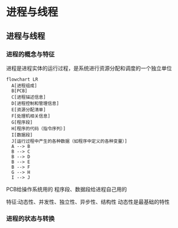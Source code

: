 # 进程与线程

## 进程与线程
### 进程的概念与特征
进程是进程实体的运行过程，是系统进行资源分配和调度的一个独立单位
```mermaid
flowchart LR
  A[进程组成]
  B[PCB]
  C[进程描述信息]
  D[进程控制和管理信息]
  E[资源分配清单]
  F[处理机相关信息]
  G[程序段]
  H[程序的代码（指令序列）]
  I[数据段]
  J[运行过程中产生的各种数据（如程序中定义的各种变量）]
  A --> B
  B --> C
  B --> D
  B --> E
  B --> F
  G --> H
  I --> J
```
PCB给操作系统用的
程序段、数据段给进程自己用的

特征:动态性、并发性、独立性、异步性、结构性
动态性是最基础的特性

### 进程的状态与转换
